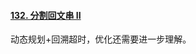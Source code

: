 #### [132. 分割回文串 II](https://leetcode-cn.com/problems/palindrome-partitioning-ii/)

动态规划+回溯超时，优化还需要进一步理解。

